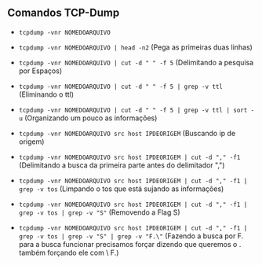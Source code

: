 

## Comandos TCP-Dump

- `tcpdump -vnr NOMEDOARQUIVO`

- `tcpdump -vnr NOMEDOARQUIVO | head -n2` (Pega as primeiras duas linhas)

- `tcpdump -vnr NOMEDOARQUIVO | cut -d " " -f 5` (Delimitando a pesquisa por Espaços)

- `tcpdump -vnr NOMEDOARQUIVO | cut -d " " -f 5 | grep -v ttl` (Eliminando o ttl)

- `tcpdump -vnr NOMEDOARQUIVO | cut -d " " -f 5 | grep -v ttl | sort -u` (Organizando um pouco as informações)

- `tcpdump -vnr NOMEDOARQUIVO src host IPDEORIGEM` (Buscando ip de origem)

- `tcpdump -vnr NOMEDOARQUIVO src host IPDEORIGEM | cut -d "," -f1` (Delimitando a busca da primeira parte antes do delimitador ",")

- `tcpdump -vnr NOMEDOARQUIVO src host IPDEORIGEM | cut -d "," -f1 | grep -v tos` (Limpando o tos que está sujando as informações)

- `tcpdump -vnr NOMEDOARQUIVO src host IPDEORIGEM | cut -d "," -f1 | grep -v tos | grep -v "S"` (Removendo a Flag S)

- `tcpdump -vnr NOMEDOARQUIVO src host IPDEORIGEM | cut -d "," -f1 | grep -v tos | grep -v "S" | grep -v "F.\"` (Fazendo a busca por F. para a busca funcionar precisamos forçar dizendo que queremos o . também forçando ele com \ F.\)
